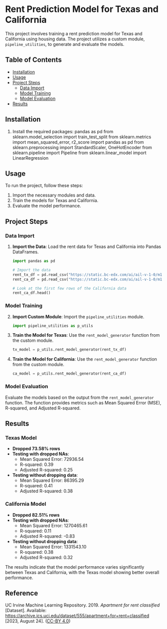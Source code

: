 # Rent Prediction Model for Texas and California

This project involves training a rent prediction model for Texas and California using housing data. The project utilizes a custom module, `pipeline_utilities`, to generate and evaluate the models.

## Table of Contents
- [Installation](#installation)
- [Usage](#usage)
- [Project Steps](#project-steps)
  - [Data Import](#data-import)
  - [Model Training](#model-training)
  - [Model Evaluation](#model-evaluation)
- [Results](#results)

## Installation

1. Install the required packages:
pandas as pd
from sklearn.model_selection import train_test_split
from sklearn.metrics import mean_squared_error, r2_score
import pandas as pd
from sklearn.preprocessing import StandardScaler, OneHotEncoder
from sklearn.pipeline import Pipeline
from sklearn.linear_model import LinearRegression

## Usage

To run the project, follow these steps:

1. Import the necessary modules and data.
2. Train the models for Texas and California.
3. Evaluate the model performance.

## Project Steps

### Data Import

1. **Import the Data**: Load the rent data for Texas and California into Pandas DataFrames.
    ```python
    import pandas as pd

    # Import the data
    rent_tx_df = pd.read_csv("https://static.bc-edx.com/ai/ail-v-1-0/m12/lesson_3/datasets/rent_data_tx.csv")
    rent_ca_df = pd.read_csv("https://static.bc-edx.com/ai/ail-v-1-0/m12/lesson_3/datasets/rent_data_ca.csv")

    # Look at the first few rows of the California data
    rent_ca_df.head()
    ```

### Model Training

2. **Import Custom Module**: Import the `pipeline_utilities` module.
    ```python
    import pipeline_utilities as p_utils
    ```

3. **Train the Model for Texas**: Use the `rent_model_generator` function from the custom module.
    ```python
    tx_model = p_utils.rent_model_generator(rent_tx_df)
    ```

4. **Train the Model for California**: Use the `rent_model_generator` function from the custom module.
    ```python
    ca_model = p_utils.rent_model_generator(rent_ca_df)
    ```

### Model Evaluation

Evaluate the models based on the output from the `rent_model_generator` function. The function provides metrics such as Mean Squared Error (MSE), R-squared, and Adjusted R-squared.

## Results

### Texas Model
- **Dropped 73.58% rows**
- **Testing with dropped NAs**:
  - Mean Squared Error: 72936.54
  - R-squared: 0.39
  - Adjusted R-squared: 0.25
- **Testing without dropping data**:
  - Mean Squared Error: 86395.29
  - R-squared: 0.41
  - Adjusted R-squared: 0.38

### California Model
- **Dropped 82.51% rows**
- **Testing with dropped NAs**:
  - Mean Squared Error: 1270465.61
  - R-squared: 0.11
  - Adjusted R-squared: -0.83
- **Testing without dropping data**:
  - Mean Squared Error: 1331543.10
  - R-squared: 0.38
  - Adjusted R-squared: 0.32

The results indicate that the model performance varies significantly between Texas and California, with the Texas model showing better overall performance.

## Reference

UC Irvine Machine Learning Repository. 2019. *Apartment for rent classified* [Dataset]. Available: https://archive.ics.uci.edu/dataset/555/apartment+for+rent+classified [2023, August 24]. ([CC-BY 4.0](https://creativecommons.org/licenses/by/4.0/legalcode))

